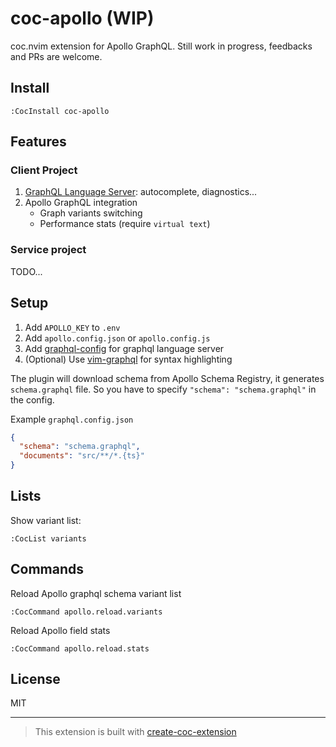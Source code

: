# coc-apollo (WIP)

coc.nvim extension for Apollo GraphQL. Still work in progress, feedbacks and PRs are welcome.

## Install

`:CocInstall coc-apollo`

## Features
### Client Project
1. [GraphQL Language Server](https://github.com/graphql/graphiql/blob/main/packages/graphql-language-service-server/README.md): autocomplete, diagnostics...
2. Apollo GraphQL integration
    - Graph variants switching
    - Performance stats (require `virtual text`)

### Service project
TODO...

## Setup
1. Add `APOLLO_KEY` to `.env`
2. Add `apollo.config.json` or `apollo.config.js`
2. Add [graphql-config](https://github.com/kamilkisiela/graphql-config) for graphql language server
3. (Optional) Use [vim-graphql](https://github.com/jparise/vim-graphql) for syntax highlighting

The plugin will download schema from Apollo Schema Registry, it generates `schema.graphql` file. So you have to specify `"schema": "schema.graphql"` in the config.

Example `graphql.config.json`
```json
{
  "schema": "schema.graphql",
  "documents": "src/**/*.{ts}"
}
```

## Lists

Show variant list: 
```
:CocList variants
```

## Commands
Reload Apollo graphql schema variant list
```
:CocCommand apollo.reload.variants
```

Reload Apollo field stats
```
:CocCommand apollo.reload.stats
```
## License

MIT

---

> This extension is built with [create-coc-extension](https://github.com/fannheyward/create-coc-extension)
